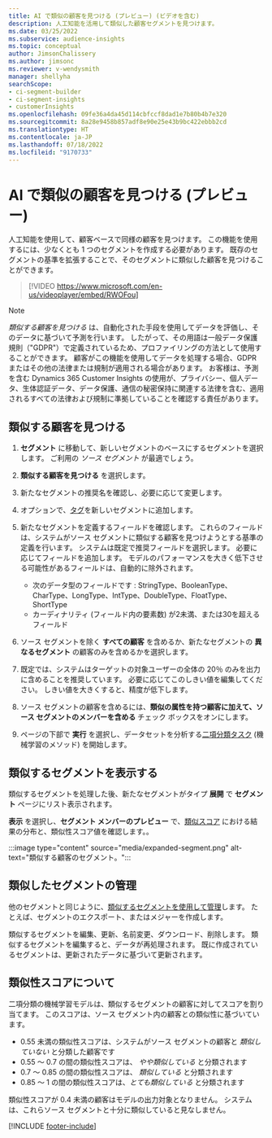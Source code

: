 ```yaml
---
title: AI で類似の顧客を見つける (プレビュー) (ビデオを含む)
description: 人工知能を活用して類似した顧客セグメントを見つけます。
ms.date: 03/25/2022
ms.subservice: audience-insights
ms.topic: conceptual
author: JimsonChalissery
ms.author: jimsonc
ms.reviewer: v-wendysmith
manager: shellyha
searchScope:
- ci-segment-builder
- ci-segment-insights
- customerInsights
ms.openlocfilehash: 09fe36a4da45d114cbfccf8dad1e7b80b4b7e320
ms.sourcegitcommit: 8a28e9458b857adf8e90e25e43b9bc422ebbb2cd
ms.translationtype: HT
ms.contentlocale: ja-JP
ms.lasthandoff: 07/18/2022
ms.locfileid: "9170733"
---
```

# <a name="find-similar-customers-with-ai-preview"></a>AI で類似の顧客を見つける (プレビュー)

人工知能を使用して、顧客ベースで同様の顧客を見つけます。 この機能を使用するには、少なくとも 1 つのセグメントを作成する必要があります。 既存のセグメントの基準を拡張することで、そのセグメントに類似した顧客を見つけることができます。

> [!VIDEO https://www.microsoft.com/en-us/videoplayer/embed/RWOFou]

> [!NOTE]
> *類似する顧客を見つける* は、自動化された手段を使用してデータを評価し、そのデータに基づいて予測を行います。 したがって、その用語は一般データ保護規則（"GDPR"）で定義されているため、プロファイリングの方法として使用することができます。 顧客がこの機能を使用してデータを処理する場合、GDPR またはその他の法律または規制が適用される場合があります。 お客様は、予測を含む Dynamics 365 Customer Insights の使用が、プライバシー、個人データ、生体認証データ、データ保護、通信の秘密保持に関連する法律を含む、適用されるすべての法律および規制に準拠していることを確認する責任があります。

## <a name="find-similar-customers"></a>類似する顧客を見つける

1. **セグメント** に移動して、新しいセグメントのベースにするセグメントを選択します。 ご利用の *ソース セグメント* が最適でしょう。

1. **類似する顧客を見つける** を選択します。

1. 新たなセグメントの推奨名を確認し、必要に応じて変更します。

1. オプションで、[タグ](work-with-tags-columns.md#manage-tags)を新しいセグメントに追加します。

1. 新たなセグメントを定義するフィールドを確認します。 これらのフィールドは、システムがソース セグメントに類似する顧客を見つけようとする基準の定義を行います。 システムは既定で推奨フィールドを選択します。 必要に応じてフィールドを追加します。
  モデルのパフォーマンスを大きく低下させる可能性があるフィールドは、自動的に除外されます。
  
   - 次のデータ型のフィールドです : StringType、BooleanType、CharType、LongType、IntType、DoubleType、FloatType、ShortType
   - カーディナリティ (フィールド内の要素数) が2未満、または30を超えるフィールド

1. ソース セグメントを除く **すべての顧客** を含めるか、新たなセグメントの **異なるセグメント** の顧客のみを含めるかを選択します。

1. 既定では、システムはターゲットの対象ユーザーの全体の 20％ のみを出力に含めることを推奨しています。 必要に応じてこのしきい値を編集してください。 しきい値を大きくすると、精度が低下します。

1. ソース セグメントの顧客を含めるには、**類似の属性を持つ顧客に加えて、ソース セグメントのメンバーを含める** チェック ボックスをオンにします。

1. ページの下部で **実行** を選択し、データセットを分析する[二項分類タスク](#about-similarity-scores) (機械学習のメソッド) を開始します。

## <a name="view-the-similar-segment"></a>類似するセグメントを表示する

類似するセグメントを処理した後、新たなセグメントがタイプ **展開** で **セグメント** ページにリスト表示されます。

**表示** を選択し、**セグメント メンバーのプレビュー** で、[類似スコア](#about-similarity-scores) における結果の分布と、類似性スコア値を確認します。。

:::image type="content" source="media/expanded-segment.png" alt-text="類似する顧客のセグメント。":::

## <a name="manage-a-similar-segment"></a>類似したセグメントの管理

他のセグメントと同じように、[類似するセグメントを使用して管理](segments.md#manage-existing-segments)します。 たとえば、セグメントのエクスポート、またはメジャーを作成します。

類似するセグメントを編集、更新、名前変更、ダウンロード、削除します。 類似するセグメントを編集すると、データが再処理されます。 既に作成されているセグメントは、更新されたデータに基づいて更新されます。

## <a name="about-similarity-scores"></a>類似性スコアについて

二項分類の機械学習モデルは、類似するセグメントの顧客に対してスコアを割り当てます。 このスコアは、ソース セグメント内の顧客との類似性に基づいています。

- 0.55 未満の類似性スコアは、システムがソース セグメントの顧客と *類似していない* と分類した顧客です
- 0.55 ～ 0.7 の間の類似性スコアは、 *やや類似している* と分類されます
- 0.7 ～ 0.85 の間の類似性スコアは、 *類似している* と分類されます
- 0.85 ～ 1 の間の類似性スコアは、*とても類似している* と分類されます

類似性スコアが 0.4 未満の顧客はモデルの出力対象となりません。 システムは、これらソース セグメントと十分に類似していると見なしません。

[!INCLUDE [footer-include](includes/footer-banner.md)]
